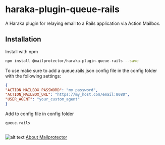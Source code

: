 # haraka-plugin-queue-rails
A Haraka plugin for relaying email to a Rails application via Action Mailbox.

## Installation

Install with npm
```bash
npm install @mailprotector/haraka-plugin-queue-rails --save
```

To use make sure to add a queue.rails.json config file in the config folder with the following settings:
```json
{
"ACTION_MAILBOX_PASSWORD": "my_password",
"ACTION_MAILBOX_URL": "https://my_host.com/email:8080",
"USER_AGENT": "your_custom_agent"
}
```

Add to config file in config folder
```text
queue.rails
```


##
![alt text](https://i1.wp.com/mailprotector.com/wp-content/uploads/2020/03/cropped-logo-2x.png)
[About Mailprotector](https://mailprotector.com/about-mailprotector)
